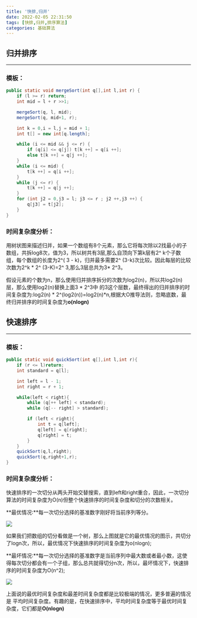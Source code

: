 ```yaml
---
title: '快排,归并'
date: 2022-02-05 22:31:50
tags: [快排,归并,排序算法]
categories: 基础算法
---
```


## 归并排序

-----

### 模板：

```java
public static void mergeSort(int q[],int l,int r) {
    if (l >= r) return;
    int mid = l + r >>1;

    mergeSort(q, l, mid);
    mergeSort(q, mid+1, r);

    int k = 0,i = l,j = mid + 1;
    int t[] = new int[q.length];

    while (i <= mid && j <= r) {
        if (q[i] <= q[j]) t[k ++] = q[i ++];
        else t[k ++] = q[j ++];
    }
    while (i <= mid) {
        t[k ++] = q[i ++];
    }
    while (j <= r) {
        t[k ++] = q[j ++];
    }
    for (int j2 = 0,j3 = l; j3 <= r ; j2 ++,j3 ++) {
        q[j3] = t[j2];
    }
}
```

### 时间复杂度分析：

用树状图来描述归并，如果一个数组有8个元素，那么它将每次除以2找最小的子数组，共拆log8次，值为3，所以树共有3层,那么自顶向下第k层有2^ k个子数组，每个数组的长度为2^( 3 - k)，归并最多需要2^ (3-k)次比较。因此每层的比较次数为2^k * 2^ (3-K)=2^ 3,那么3层总共为3* 2^3。

假设元素的个数为n，那么使用归并排序拆分的次数为log2(n)，所以共log2(n)层，那么使用log2(n)替换上面3 * 2^3中 的3这个层数，最终得出的归并排序的时间复杂度为:log2(n) * 2^(log2(n))=log2(n)*n,根据大O推导法则，忽略底数，最终归并排序的时间复杂度为**o(nlogn)**

## 快速排序

----

### 模板：

```java
public static void quickSort(int q[],int l,int r){
    if (r <= l)return;
    int standard = q[l];

    int left = l - 1;
    int right = r + 1;

    while(left < right){
        while (q[++ left] < standard);
        while (q[-- right] > standard);

        if (left < right){
            int t = q[left];
            q[left] = q[right];
            q[right] = t;
        }
    }
    quickSort(q,l,right);
    quickSort(q,right+1,r);
}
```

### 时间复杂度分析：

快速排序的一次切分从两头开始交替搜索，直到left和right重合，因此，一次切分算法的时间复杂度为O(n)但整个快速排序的时间复杂度和切分的次数相关。

**最优情况∶**每一次切分选择的基准数字刚好将当前序列等分。

![](https://stq555.com/img/20220617210107.png)

如果我们把数组的切分看做是一个树，那么上图就是它的最优情况的图示，共切分了logn次，所以，最优情况下快速排序的时间复杂度为o(nlogn);

**最坏情况∶**每一次切分选择的基准数字是当前序列中最大数或者最小数，这使得每次切分都会有一个子组，那么总共就得切分n次，所以，最坏情况下，快速排序的时间复杂度为O(n^2);

![](https://stq555.com/img/20220617210120.png)

上面说的最优时间复杂度和最差时间复杂度都是比较极端的情况，更多普遍的情况是 平均时间复杂度。有趣的是，在快速排序中，平均时间复杂度等于最优时间复杂度，它们都是**O(nlogn)**

